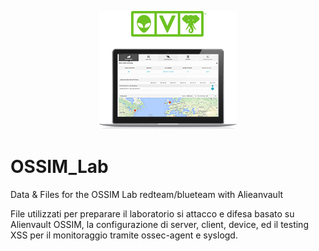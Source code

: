 <p align="center">
<img src="https://raw.githubusercontent.com/okno/OSSIM_Lab/master/ossim_logo.webp" /></p>

# OSSIM_Lab
Data &amp; Files for the OSSIM Lab redteam/blueteam with Alieanvault

File utilizzati per preparare il laboratorio si attacco e difesa basato su Alienvault OSSIM, la configurazione di server, client, device, ed il testing XSS per il monitoraggio tramite ossec-agent e syslogd. 

